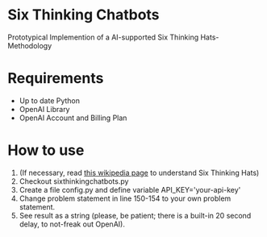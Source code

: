 # Six Thinking Chatbots
Prototypical Implemention of a AI-supported Six Thinking Hats-Methodology

# Requirements
* Up to date Python
* OpenAI Library
* OpenAI Account and Billing Plan

# How to use
1. (If necessary, read [this wikipedia page](https://en.wikipedia.org/wiki/Six_Thinking_Hats) to understand Six Thinking Hats)
2. Checkout sixthinkingchatbots.py
3. Create a file config.py and define variable API_KEY='your-api-key'
4. Change problem statement in line 150-154 to your own problem statement.
5. See result as a string (please, be patient; there is a built-in 20 second delay, to not-freak out OpenAI).

